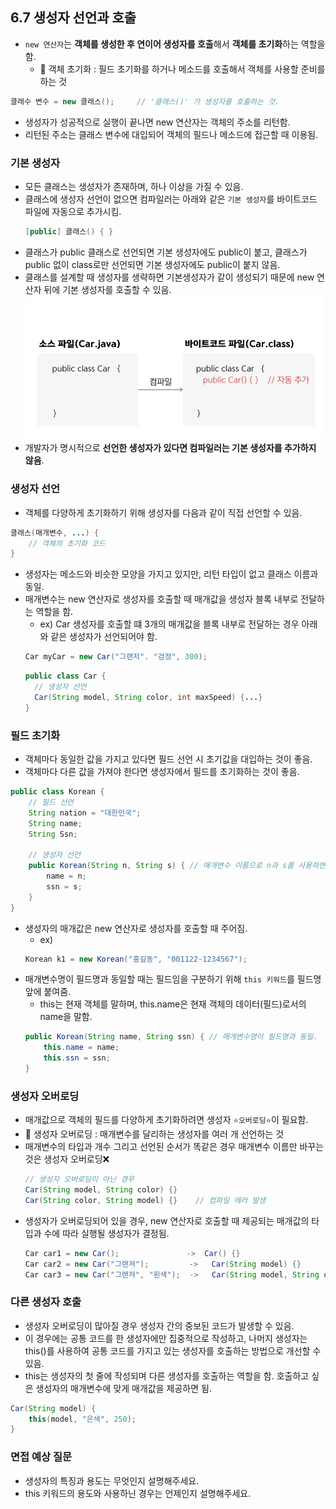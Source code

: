 ## 6.7 생성자 선언과 호출
- `new 연산자`는 **객체를 생성한 후 연이어 생성자를 호출**해서 **객체를 초기화**하는 역할을 함.
  - 💠 객체 초기화 : 필드 초기화를 하거나 메소드를 호출해서 객체를 사용할 준비를 하는 것
```java
클래수 변수 = new 클래스();     // '클래스()' 가 생성자를 호출하는 것.
```
- 생성자가 성공적으로 실행이 끝나면 new 연산자는 객체의 주소를 리턴함.
- 리턴된 주소는 클래스 변수에 대입되어 객체의 필드나 메소드에 접근할 때 이용됨.

### 기본 생성자
- 모든 클래스는 생성자가 존재하며, 하나 이상을 가질 수 있음.
- 클래스에 생성자 선언이 없으면 컴파일러는 아래와 같은 `기본 생성자`를 바이트코드 파일에 자동으로 추가시킴.
  ```java
  [public] 클래스() { }
  ```
- 클래스가 public 클래스로 선언되면 기본 생성자에도 public이 붙고, 클래스가 public 없이 class로만 선언되면 기본 생성자에도 public이 붙지 않음.
- 클래스를 설계할 때 생성자를 생략하면 기본생성자가 같이 생성되기 때문에 new 연산자 뒤에 기본 생성자를 호출할 수 있음.
![img.png](img/기본생성자.png)
- 개발자가 명시적으로 **선언한 생성자가 있다면 컴파일러는 기본 생성자를 추가하지 않음**.

### 생성자 선언
- 객체를 다양하게 초기화하기 위해 생성자를 다음과 같이 직접 선언할 수 있음.
```java
클래스(매개변수, ...) {
    // 객체의 초기화 코드
}
```
- 생성자는 메소드와 비슷한 모양을 가지고 있지만, 리턴 타입이 없고 클래스 이름과 동일.
- 매개변수는 new 연산자로 생성자를 호출할 때 매개값을 생성자 블록 내부로 전달하는 역할을 함.
  - ex) Car 생성자를 호출할 떄 3개의 매개값을 블록 내부로 전달하는 경우 아래와 같은 생성자가 선언되어야 함.
  ```java
  Car myCar = new Car("그랜저". "검정", 300);
  ```
  ```java
  public class Car {
    // 생성자 선언
    Car(String model, String color, int maxSpeed) {...}
  }
  ```

### 필드 초기화
- 객체마다 동일한 값을 가지고 있다면 필드 선언 시 초기값을 대입하는 것이 좋음.
- 객체마다 다른 값을 가져야 한다면 생성자에서 필드를 초기화하는 것이 좋음.
```java
public class Korean {
    // 필드 선언
    String nation = "대한민국";
    String name;
    String Ssn;
    
    // 생성자 선언
    public Korean(String n, String s) { // 매개변수 이름으로 n과 s를 사용하면 가독성 안 좋음.
        name = n;
        ssn = s;
    }
}
```
- 생성자의 매개값은 new 연산자로 생성자를 호출할 때 주어짐.
  - ex)
  ```java
  Korean k1 = new Korean("홍길동", "001122-1234567");
  ```
- 매개변수명이 필드명과 동일할 때는 필드임을 구분하기 위해 `this 키워드`를 필드명 앞에 붙여줌.
  - this는 현재 객체를 말하며, this.name은 현재 객체의 데이터(필드)로서의 name을 말함.
  ```java
  public Korean(String name, String ssn) { // 매개변수명이 필드명과 동일.
      this.name = name;
      this.ssn = ssn;
  }
  ```

### 생성자 오버로딩
- 매개값으로 객체의 필드를 다양하게 초기화하려면 생성자 `⭐️오버로딩⭐️`이 필요함.
- 💠 생성자 오버로딩 : 매개변수를 달리하는 생성자를 여러 개 선언하는 것
- 매개변수의 타입과 개수 그리고 선언된 순서가 똑같은 경우 매개변수 이름만 바꾸는 것은 생성자 오버로딩❌
  ```java
  // 생성자 오버로딩이 아닌 경우
  Car(String model, String color) {}
  Car(String color, String model) {}    // 컴파일 에러 발생
  ```
- 생성자가 오버로딩되어 있을 경우, new 연산자로 호출할 때 제공되는 매개값의 타입과 수에 따라 실행될 생성자가 결정됨.
  ```java
  Car car1 = new Car();               ->  Car() {}
  Car car2 = new Car("그랜져");         ->   Car(String model) {}
  Car car3 = new Car("그랜져", "흰색");  ->   Car(String model, String color) {}
  ```

### 다른 생성자 호출
- 생성자 오버로딩이 많아질 경우 생성자 간의 중보된 코드가 발생할 수 있음.
- 이 경우에는 공통 코드를 한 생성자에만 집중적으로 작성하고, 나머지 생성자는 this()를 사용하여 공통 코드를 가지고 있는 생성자를 호출하는 방법으로 개선할 수 있음.
- this는 생성자의 첫 줄에 작성되며 다른 생성자를 호출하는 역할을 함. 호출하고 싶은 생성자의 매개변수에 맞게 매개값을 제공하면 됨.
```java
Car(String model) {
    this(model, "은색", 250);
}
```

### 면접 예상 질문
- 생성자의 특징과 용도는 무엇인지 설명해주세요.
- this 키워드의 용도와 사용하닌 경우는 언제인지 설명해주세요.